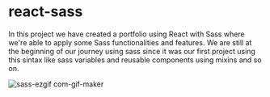 # react-sass
In this project we have created a portfolio using  React with Sass where we're able to apply some Sass functionalities and features. We are still at the beginning of our journey using sass since it was our first project using this  sintax like sass variables and reusable components using mixins and so on.



![sass-ezgif com-gif-maker](https://user-images.githubusercontent.com/85713266/228042662-92f39102-18be-494e-baed-0eb8a2f0785e.gif)
